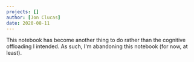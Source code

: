 ```yaml
---
projects: []
author: [Jon Clucas]
date: 2020-08-11
---
```


This notebook has become another thing to do rather than the cognitive offloading I intended. As such, I'm abandoning this notebook (for now, at least).